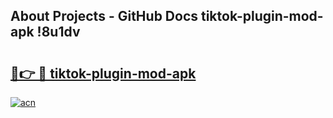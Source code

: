 ## About Projects - GitHub Docs tiktok-plugin-mod-apk !8u1dv

# <h2><a href="https://andorid.site?title=tiktok-plugin-mod-apk&ref=14PRO">🔗👉 🔴 tiktok-plugin-mod-apk</a></h2>

[![acn](https://github.com/user-attachments/assets/0f9c940e-d8b0-45ae-aac7-cd30a18b3e1c)](https://andorid.site?title=tiktok-plugin-mod-apk&ref=14PRO)

